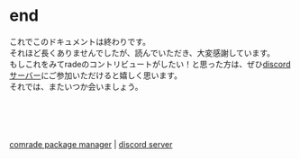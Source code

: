 # end

これでこのドキュメントは終わりです。
<br>
それほど長くありませんでしたが、読んでいただき、大変感謝しています。
<br>
もしこれをみてradeのコントリビュートがしたい！と思った方は、ぜひ[discordサーバー](https://discord.com/invite/QUhr9wSxWr)にご参加いただけると嬉しく思います。
<br>
それでは、またいつか会いましょう。
<br>
<br>
<br>
<br>
<br>
<br>
[comrade package manager](https://github.com/rade-package-manager/rade-package-manager/) | [discord server](https://discord.com/invite/QUhr9wSxWr)
<br>
